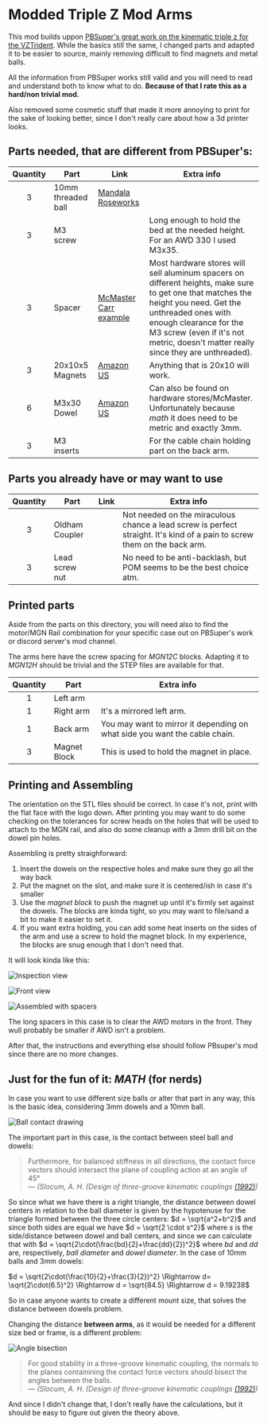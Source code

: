 # Modded Triple Z Mod Arms

This mod builds uppon [PBSuper's great work on the kinematic triple z for the VZTrident][1]. While the basics still the same, I changed parts and adapted it to be easier to source, mainly removing difficult to find magnets and metal balls. 

All the information from PBSuper works still valid and you will need to read and understand both to know what to do. **Because of that I rate this as a hard/non trivial mod.**

Also removed some cosmetic stuff that made it more annoying to print for the sake of looking better, since I don't really care about how a 3d printer looks.

## Parts needed, that are different from PBSuper's:

|Quantity|Part|Link|Extra info|
|:------:|----|----|----------|
|3|10mm threaded ball|[Mandala Roseworks][2]||
|3|M3 screw||Long enough to hold the bed at the needed height. For an AWD 330 I used M3x35.
|3|Spacer|[McMaster Carr example][3]|Most hardware stores will sell aluminum spacers on different heights, make sure to get one that matches the height you need. Get the unthreaded ones with enough clearance for the M3 screw (even if it's not metric, doesn't matter really since they are unthreaded).
|3|20x10x5 Magnets|[Amazon US][4]|Anything that is 20x10 will work.||
|6|M3x30 Dowel|[Amazon US][5]|Can also be found on hardware stores/McMaster. Unfortunately because *math* it does need to be metric and exactly 3mm.
|3|M3 inserts||For the cable chain holding part on the back arm.

## Parts you already have or may want to use


|Quantity|Part|Link|Extra info|
|:------:|----|----|----------|
|3|Oldham Coupler||Not needed on the miraculous chance a lead screw is perfect straight. It's kind of a pain to screw them on the back arm.
|3|Lead screw nut||No need to be anti-backlash, but POM seems to be the best choice atm.

## Printed parts

Aside from the parts on this directory, you will need also to find the motor/MGN Rail combination for your specific case out on PBSuper's work or discord server's mod channel.

The arms here have the screw spacing for *MGN12C* blocks. Adapting it to *MGN12H* should be trivial and the STEP files are available for that.

|Quantity|Part|Extra info|
|:------:|----|----------|
|1|Left arm|
|1|Right arm|It's a mirrored left arm.
|1|Back arm|You may want to mirror it depending on what side you want the cable chain.
|3|Magnet Block|This is used to hold the magnet in place.

## Printing and Assembling

The orientation on the STL files should be correct. In case it's not, print with the flat face with the logo down. After printing you may want to do some checking on the tolerances for screw heads on the holes that will be used to attach to the MGN rail, and also do some cleanup with a 3mm drill bit on the dowel pin holes.

Assembling is pretty straighforward:

1. Insert the dowels on the respective holes and make sure they go all the way back
2. Put the magnet on the slot, and make sure it is centered/ish in case it's smaller
3. Use the *magnet block* to push the magnet up until it's firmly set against the dowels. The blocks are kinda tight, so you may want to file/sand a bit to make it easier to set it. 
4. If you want extra holding, you can add some heat inserts on the sides of the arm and use a screw to hold the magnet block. In my experience, the blocks are snug enough that I don't need that.

It will look kinda like this:

![Inspection view][10]

![Front view][11]

![Assembled with spacers][12]

The long spacers in this case is to clear the AWD motors in the front. They wull probably be smaller if AWD isn't a problem.

After that, the instructions and everything else should follow PBsuper's mod since there are no more changes.

## Just for the fun of it: *MATH* (for nerds)

In case you want to use different size balls or alter that part in any way, this is the basic idea, considering 3mm dowels and a 10mm ball.

![Ball contact drawing][6]

The important part in this case, is the contact between steel ball and dowels:

>Furthermore, for balanced stiffness in all directions, the contact force vectors should intersect the plane of coupling action at an angle of 45&deg;  
<cite>&mdash; (Slocum, A. H. (Design of three-groove kinematic couplings [(1992)][8])</cite>

So since what we have there is a right triangle, the distance between dowel centers in relation to the ball diameter is given by the hypotenuse for the triangle formed between the three circle centers: $d = \sqrt{a^2+b^2}$ and since both sides are equal we have $d = \sqrt{2 \cdot s^2}$ where $s$ is the side/distance between dowel and ball centers, and since we can calculate that with $d = \sqrt{2\cdot(\frac{bd}{2}+\frac{dd}{2})^2}$ 
where $bd$ and $dd$ are, respectively, *ball diameter* and *dowel diameter*. In the case of 10mm balls and 3mm dowels: 

$d = \sqrt{2\cdot(\frac{10}{2}+\frac{3}{2})^2} \Rightarrow d= \sqrt{2\cdot(6.5)^2} \Rightarrow d = \sqrt{84.5} \Rightarrow d = 9.19238$

So in case anyone wants to create a different mount size, that solves the distance between dowels problem. 

Changing the distance **between arms**, as it would be needed for a different size bed or frame, is a different problem:

![Angle bisection][9]
>For good stability in a three-groove kinematic coupling, the normals to the planes containining the contact force vectors should bisect the angles between the balls.  
<cite>&mdash; (Slocum, A. H. (Design of three-groove kinematic couplings [(1992)][8])</cite>

And since I didn't change that, I don't really have the calculations, but it should be easy to figure out given the theory above.



[1]: https://github.com/vzbot3d/VzBoT-UserMods/tree/master/pbsuper/VZTrident/VZT330_400/TripleZ
[2]: https://mandalaroseworks.com/products/internally-threaded-ball?_pos=1&_sid=432d9661c&_ss=r
[3]: https://www.mcmaster.com/aluminum-spacers/aluminum-unthreaded-spacers/
[4]: https://www.amazon.com/gp/product/B0B6NPPB7K
[5]: https://www.amazon.com/gp/product/B07YKZJB6Z
[6]: images/ball_calc.png
[7]: https://pergatory.mit.edu/kinematiccouplings/html/about/kinematic.html
[8]: https://pergatory.mit.edu/kinematiccouplings/documents/Papers/three_ball_and_groove_couplings/Design_of_Three-groove_kinematic_couplings.pdf
[9]: images/groove_drawing.png
[10]: images/mounted_block.png
[11]: images/top_view.png
[12]: images/assembly_01.png